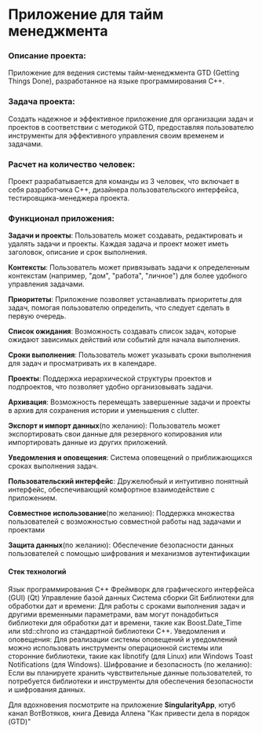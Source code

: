# Приложение для тайм менеджмента


### Описание проекта: 
Приложение для ведения системы тайм-менеджмента GTD (Getting Things Done), разработанное на языке программирования C++.

### **Задача проекта**: 
Создать надежное и эффективное приложение для организации задач и проектов в соответствии с методикой GTD, предоставляя пользователю инструменты для эффективного управления своим временем и задачами. 

### **Расчет на количество человек**: 
Проект разрабатывается для команды из 3 человек, что включает в себя разработчика C++, дизайнера пользовательского интерфейса, тестировщика-менеджера проекта.

  
### **Функционал приложения:**

**Задачи и проекты**: Пользователь может создавать, редактировать и удалять задачи и проекты. Каждая задача и проект может иметь заголовок, описание и срок выполнения.

**Контексты**: Пользователь может привязывать задачи к определенным контекстам (например, "дом", "работа", "личное") для более удобного управления задачами.

**Приоритеты**: Приложение позволяет устанавливать приоритеты для задач, помогая пользователю определить, что следует сделать в первую очередь.

**Список ожидания**: Возможность создавать список задач, которые ожидают зависимых действий или событий для начала выполнения.

**Сроки выполнения**: Пользователь может указывать сроки выполнения для задач и просматривать их в календаре.

**Проекты**: Поддержка иерархической структуры проектов и подпроектов, что позволяет удобно организовывать задачи.

**Архивация**: Возможность перемещать завершенные задачи и проекты в архив для сохранения истории и уменьшения с clutter.

**Экспорт и импорт данных**(по желанию): Пользователь может экспортировать свои данные для резервного копирования или импортировать данные из других приложений.

**Уведомления и оповещения**: Система оповещений о приближающихся сроках выполнения задач.

**Пользовательский интерфейс**: Дружелюбный и интуитивно понятный интерфейс, обеспечивающий комфортное взаимодействие с приложением.

**Совместное использование**(по желанию): Поддержка множества пользователей с возможностью совместной работы над задачами и проектами 

**Защита данных**(по желанию): Обеспечение безопасности данных пользователей с помощью шифрования и механизмов аутентификации 

  
#### **Стек технологий**
Язык программирования C++
Фреймворк для графического интерфейса (GUI) (Qt)
Управление базой данных
Система сборки
Git
Библиотеки для обработки дат и времени: Для работы с сроками выполнения задач и другими временными параметрами, вам могут понадобиться библиотеки для обработки дат и времени, такие как Boost.Date_Time или std::chrono из стандартной библиотеки C++.
Уведомления и оповещения: Для реализации системы оповещений и уведомлений можно использовать инструменты операционной системы или сторонние библиотеки, такие как libnotify (для Linux) или Windows Toast Notifications (для Windows).
Шифрование и безопасность (по желанию): Если вы планируете хранить чувствительные данные пользователей, то потребуется библиотеки и инструменты для обеспечения безопасности и шифрования данных.


Для вдохновения посмотрите на приложение **SingularityApp**, ютуб канал ВотВотяков, книга Девида Аллена "Как привести дела в порядок (GTD)"
